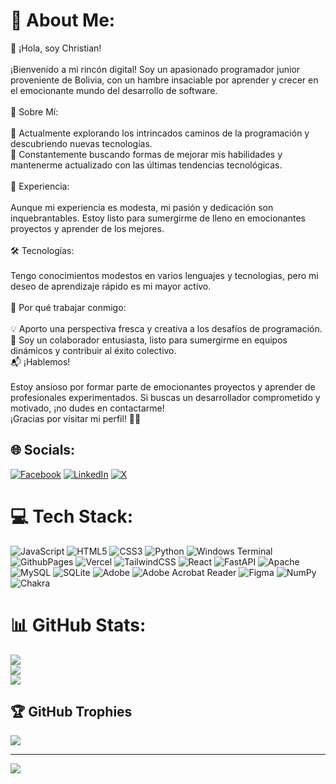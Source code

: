 # 💫 About Me:
👋 ¡Hola, soy Christian!<br><br>¡Bienvenido a mi rincón digital! Soy un apasionado programador junior proveniente de Bolivia, con un hambre insaciable por aprender y crecer en el emocionante mundo del desarrollo de software.<br><br>🚀 Sobre Mí:<br><br>🌱 Actualmente explorando los intrincados caminos de la programación y descubriendo nuevas tecnologías.<br>🧠 Constantemente buscando formas de mejorar mis habilidades y mantenerme actualizado con las últimas tendencias tecnológicas.<br><br>💼 Experiencia:<br><br>Aunque mi experiencia es modesta, mi pasión y dedicación son inquebrantables. Estoy listo para sumergirme de lleno en emocionantes proyectos y aprender de los mejores.<br><br>🛠️ Tecnologías:<br><br>Tengo conocimientos modestos en varios lenguajes y tecnologias, pero mi deseo de aprendizaje rápido es mi mayor activo.<br><br>🌟 Por qué trabajar conmigo:<br><br>💡 Aporto una perspectiva fresca y creativa a los desafíos de programación.<br>🤝 Soy un colaborador entusiasta, listo para sumergirme en equipos dinámicos y contribuir al éxito colectivo.<br>📬 ¡Hablemos!<br><br>Estoy ansioso por formar parte de emocionantes proyectos y aprender de profesionales experimentados. Si buscas un desarrollador comprometido y motivado, ¡no dudes en contactarme!<br>¡Gracias por visitar mi perfil! 🚀✨


## 🌐 Socials:
[![Facebook](https://img.shields.io/badge/Facebook-%231877F2.svg?logo=Facebook&logoColor=white)](https://facebook.com/https://www.facebook.com/christian.calvetty) [![LinkedIn](https://img.shields.io/badge/LinkedIn-%230077B5.svg?logo=linkedin&logoColor=white)](https://linkedin.com/in/www.linkedin.com/in/christian-rolando-calvetty-michel-2b8968275) [![X](https://img.shields.io/badge/X-black.svg?logo=X&logoColor=white)](https://x.com/https://twitter.com/R39185Cr) 

# 💻 Tech Stack:
![JavaScript](https://img.shields.io/badge/javascript-%23323330.svg?style=for-the-badge&logo=javascript&logoColor=%23F7DF1E) ![HTML5](https://img.shields.io/badge/html5-%23E34F26.svg?style=for-the-badge&logo=html5&logoColor=white) ![CSS3](https://img.shields.io/badge/css3-%231572B6.svg?style=for-the-badge&logo=css3&logoColor=white) ![Python](https://img.shields.io/badge/python-3670A0?style=for-the-badge&logo=python&logoColor=ffdd54) ![Windows Terminal](https://img.shields.io/badge/Windows%20Terminal-%234D4D4D.svg?style=for-the-badge&logo=windows-terminal&logoColor=white) ![GithubPages](https://img.shields.io/badge/github%20pages-121013?style=for-the-badge&logo=github&logoColor=white) ![Vercel](https://img.shields.io/badge/vercel-%23000000.svg?style=for-the-badge&logo=vercel&logoColor=white) ![TailwindCSS](https://img.shields.io/badge/tailwindcss-%2338B2AC.svg?style=for-the-badge&logo=tailwind-css&logoColor=white) ![React](https://img.shields.io/badge/react-%2320232a.svg?style=for-the-badge&logo=react&logoColor=%2361DAFB) ![FastAPI](https://img.shields.io/badge/FastAPI-005571?style=for-the-badge&logo=fastapi) ![Apache](https://img.shields.io/badge/apache-%23D42029.svg?style=for-the-badge&logo=apache&logoColor=white) ![MySQL](https://img.shields.io/badge/mysql-%2300000f.svg?style=for-the-badge&logo=mysql&logoColor=white) ![SQLite](https://img.shields.io/badge/sqlite-%2307405e.svg?style=for-the-badge&logo=sqlite&logoColor=white) ![Adobe](https://img.shields.io/badge/adobe-%23FF0000.svg?style=for-the-badge&logo=adobe&logoColor=white) ![Adobe Acrobat Reader](https://img.shields.io/badge/Adobe%20Acrobat%20Reader-EC1C24.svg?style=for-the-badge&logo=Adobe%20Acrobat%20Reader&logoColor=white) ![Figma](https://img.shields.io/badge/figma-%23F24E1E.svg?style=for-the-badge&logo=figma&logoColor=white) ![NumPy](https://img.shields.io/badge/numpy-%23013243.svg?style=for-the-badge&logo=numpy&logoColor=white) ![Chakra](https://img.shields.io/badge/chakra-%234ED1C5.svg?style=for-the-badge&logo=chakraui&logoColor=white)
# 📊 GitHub Stats:
![](https://github-readme-stats.vercel.app/api?username=Chrisdev00&theme=tokyonight&hide_border=false&include_all_commits=false&count_private=false)<br/>
![](https://github-readme-streak-stats.herokuapp.com/?user=Chrisdev00&theme=tokyonight&hide_border=false)<br/>
![](https://github-readme-stats.vercel.app/api/top-langs/?username=Chrisdev00&theme=tokyonight&hide_border=false&include_all_commits=false&count_private=false&layout=compact)

## 🏆 GitHub Trophies
![](https://github-profile-trophy.vercel.app/?username=Chrisdev00&theme=tokyonight&no-frame=false&no-bg=true&margin-w=4)

---
[![](https://visitcount.itsvg.in/api?id=Chrisdev00&icon=0&color=0)](https://visitcount.itsvg.in)

<!-- Proudly created with GPRM ( https://gprm.itsvg.in ) -->
